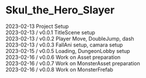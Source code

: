# Skul_the_Hero_Slayer
2023-02-13 Project Setup<br/>
2023-02-13 / v0.0.1 TitleScene setup<br/>
2023-02-13 / v0.0.2 Player Move, DoubleJump, dash<br/>
2023-02-13 / v0.0.3 FallAni setup, camara setup<br/>
2023-02-15 / v0.0.5 Loading, DungeonLobby setup<br/>
2023-02-16 / v0.0.6 Work on Asset preparation<br/>
2023-02-16 / v0.0.7 Work on MonsterAsset preparation<br/>
2023-02-16 / v0.0.8 Work on MonsterFrefab<br/>